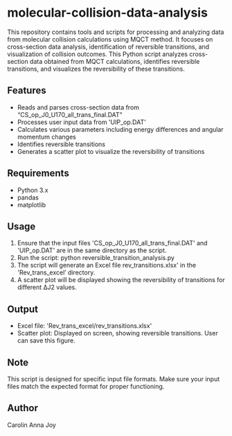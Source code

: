 # molecular-collision-data-analysis
This repository contains tools and scripts for processing and analyzing data from molecular collision calculations using MQCT method. It focuses on cross-section data analysis, identification of reversible transitions, and visualization of collision outcomes.
This Python script analyzes cross-section data obtained from MQCT calculations, identifies reversible transitions, and visualizes the reversibility of these transitions.

## Features
- Reads and parses cross-section data from “CS_op_J0_U170_all_trans_final.DAT”
- Processes user input data from 'UIP_op.DAT'
- Calculates various parameters including energy differences and angular momentum changes
- Identifies reversible transitions
- Generates a scatter plot to visualize the reversibility of transitions

## Requirements
- Python 3.x
- pandas
- matplotlib

## Usage
1. Ensure that the input files 'CS_op_J0_U170_all_trans_final.DAT' and 'UIP_op.DAT' are in the same directory as the script.
2. Run the script: python reversible_transition_analysis.py
3. The script will generate an Excel file  rev_transitions.xlsx' in the 'Rev_trans_excel’ directory.
4. A scatter plot will be displayed showing the reversibility of transitions for different ΔJ2 values.

## Output
- Excel file: 'Rev_trans_excel/rev_transitions.xlsx'
- Scatter plot: Displayed on screen, showing reversible transitions. User can save this figure.

## Note
This script is designed for specific input file formats. Make sure your input files match the expected format for proper functioning.

## Author
Carolin Anna Joy

